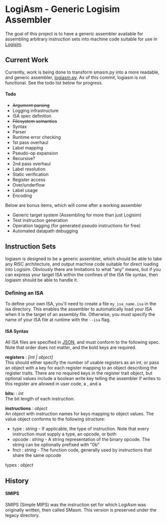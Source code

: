 # LogiAsm - Generic Logisim Assembler #

The goal of this project is to have a generic assembler available for assembling arbitrary instruction sets into 
machine code suitable for use in [Logisim][lg].  

## Current Work ##

Currently, work is being done to transform smasm.py into a more readable, and generic assembler, [logiasm.py][self].  As of this commit, logiasm is not functional.  See the todo list below for progress.

#### Todo ####
 + ~~Argument parsing~~
 + Logging infrastructure
 + ISA spec definition
  + ~~Filesystem semantics~~
  + Syntax
  + Parser
  + Runtime error checking
 + 1st pass overhaul
  + Label mapping
  + Pseudo-op expansion
   + Recursive?
 + 2nd pass overhaul
  + Label resolution
  + Static verification
   + Register access
   + Over/underflow
   + Label usage
  + Encoding

Below are bonus items, which will come after a working assembler

 + Generic target system (Assembling for more than just Logisim)
 + Test instruction generation
 + Operation tagging (for generated pseudo instructions for free)
 + Automated datapath debugging

## Instruction Sets ##

logiasm is designed to be a generic assembler, which should be able to take any RISC architecture, and output machine code suitable for direct loading into Logisim.  Obviously there are limitations to what "any" means, but if you can express your target ISA within the confines of the ISA file syntax, then logiasm should be able to handle it.  

### Defining an ISA ###

To define your own ISA, you'll need to create a file `my_isa_name.isa` in the isa directory.  This enables the assembler to automatically load your ISA when it is the target of an assembly file.  Otherwise, you must specify the name of your ISA file at runtime with the `--isa` flag.

#### ISA Syntax ####

All ISA files are specified in [JSON][json], and must conform to the following spec.  Note that order does not matter, and the bold keys are required.

**registers** : _[int | object]_  
This should either specify the number of usable registers as an int, or pass an object with a key for each register mapping to an object describing the register traits.  There are no required keys in the register trait object, but optional values include a boolean write key telling the assembler if writes to this register are allowed in user code, a , and a 

**bits:** : _int_  
The bit length of each instruction.  

**instructions** : _object_  
An object with instruction names for keys mapping to object values.  The value object conforms to the following structure:  

 + type : _string_ - If applicable, the type of instruction.  Note that every instruction must supply a type, an opcode, or both
 + opcode : _string_ - A string representation of the binary opcode.  The string can be optionally prefixed with "0b"  
 + fnct : _string_ - The function code, generally used by instructions that share the same opcode  

types : _object_  

## History ##

#### SMIPS ####

SMIPS (Simple MIPS) was the instruction set for which LogiAsm was originally written, then called SMasm.  This version 
is preserved under the legacy directory.


[lg]:http://ozark.hendrix.edu/~burch/logisim

[self]:https://github.com/brcooley/logiasm/logiasm.py
[json]:http://www.json.org/